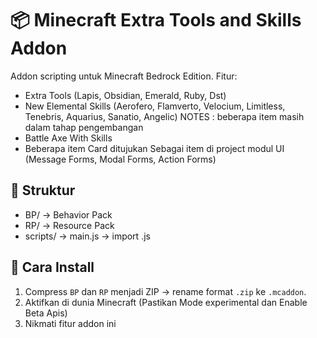 # 📦 Minecraft Extra Tools and Skills Addon

Addon scripting untuk Minecraft Bedrock Edition.
Fitur:
- Extra Tools (Lapis, Obsidian, Emerald, Ruby, Dst)
- New Elemental Skills (Aerofero, Flamverto, Velocium, Limitless, Tenebris, Aquarius, Sanatio, Angelic) NOTES : beberapa item masih dalam tahap pengembangan
- Battle Axe With Skills
- Beberapa item Card ditujukan Sebagai item di project modul UI (Message Forms, Modal Forms, Action Forms)

## 📂 Struktur
- BP/ → Behavior Pack
- RP/ → Resource Pack
- scripts/ → main.js → import .js 

## 🚀 Cara Install
1. Compress `BP` dan `RP` menjadi ZIP → rename format `.zip` ke `.mcaddon`.
2. Aktifkan di dunia Minecraft (Pastikan Mode experimental dan Enable Beta Apis)
3. Nikmati fitur addon ini
